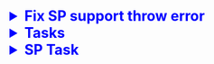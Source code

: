 <details style="font-size: 15px;">
<summary style="font-size: 25px; font-weight: 700; color: blue">
    Fix SP support throw error
</summary>

| Is Fixed | Done? | Should delete  | Name (+Last time update?)                    |Link Message
|----------|-------|----------------|--------------------------|-------------------
| [ ]      | [ ]   |   [ ]          |LayDanhSachThiTracNghiem | example link
| [ ]      | [X]   |   [ ]          | SP_CapNhatBaiThi         
| [ ]      | [X]   |   [ ]          | ChamDiemBaiThi           
| [ ]      | [X]   |   [ ]          | ChuyenKhoa               
| [ ]      | [X]   |   [ ]          | ChuyenLop
| [ ]      | [X]   |   [ ]          | DangKyThi
| [ ]      | [X]   |   [ ]          | DangNhapGiangVien
| [ ]      | [X]   |   [ ]          | DangNhapSinhVien
| [ ]      | [X]   |   [ ]          | DanhSachCacMonThi
| [ ]      | [X]   |   [ ]          | DanhSachDangKyThi
| [ ]      | [ ]   |   [X]          | DanhSachLop
| [ ]      | [X]   |   [ ]          | DanhSachMonCoDiem
| [ ]      | [ ]   |   [X]          | DanhSachSinhVien
| [ ]      | [X]   |   [ ]          | DeThi
| [ ]      | [X]   |   [ ]          | InBangDiem
| [ ]      | [X]   |   [ ]          | KiemTraBoDeTonTai
| [ ]      | [X]   |   [ ]          | KiemTraDangKyThi
| [ ]      | [X]   |   [ ]          | KiemTraGiaoVienTonTai
| [ ]      | [X]   |   [ ]          | KiemTraKhoaTonTai
| [ ]      | [X]   |   [ ]          | KiemTraLopTonTai
| [ ]      | [X]   |   [ ]          | KiemTraMonHocTonTai
| [ ]      | [X]   |   [ ]          | KiemTraSoLuongCau
| [ ]      | [ ]   |   [X]          | KiemTraSoLuongCauCungBac
| [ ]      | [X]   |   [ ]          | KiemTraTrangThaiThi
| [ ]      | [X]   |   [ ]          | KiemTraXoaGVDK
| [ ]      | [X]   |   [ ]          | KTSinhVienTonTai
| [ ]      | [X]   |   [ ]          | LayThoiGianThi
| [ ]      | [ ]   |   [ ]          | Login[?]
| [ ]      | [X]   |   [ ]          | TaoLogin
| [ ]      | [X]   |   [ ]          | TaoBaiThi
| [ ]      | [X]   |   [ ]          | ThiSinhXemKetQua
| [ ]      | [X]   |   [ ]          | TimKiemBoDe
| [ ]      | [X]   |   [ ]          | TimKiemGiaoVien
| [ ]      | [X]   |   [ ]          | TimKiemLop
| [ ]      | [X]   |   [ ]          | TimKiemMonHoc
| [ ]      | [ ]   |   [ ]          | TimKiemSinhVien
| [ ]      | [X]   |   [ ]          | XemKetQua
| [ ]      | [X]   |   [ ]          | XOA_LOGIN
| [ ]      | [X]   |   [ ]          | XoaKhoa
| [ ]      | [X]   |   [ ]          | XoaLop

</details>


<details style="font-size: 15px;">
<summary style="font-size: 25px; font-weight: 700; color: blue">
    Tasks
</summary>

- [x] Khởi tạo dự án
- [x] Kết nối database, thử kết nối và lấy data
- [x] Tạo phần đăng nhập
- [x] Import bean
- [x] Thêm form mức đổ dữ liệu giáo viên, sinh viên, môn học, khoa-lớp 
    (sinh viên, môn học hoàn thiện nhất có lọc theo lớp, khoa)
- [x] Chỉnh các connection thành global
- [ ] Login: chỉnh role thành check box
- [x] Login: chỉnh danh sách phân mảnh lấy bằng cách dùng SP
- [X] Form môn học: 
  - [X] thêm
  - [X] xóa
  - [X] sửa
  - [X] phục hồi
  - [X] reload?
- [X] Form khoa, lớp
  - [X] Show song song 2 form
  - [X] Khoa
    - [X] Thêm
    - [X] Xóa
    - [X] Sửa
    - [X] Phục hồi
    - [X] Reload?
  - [X] Lớp
    - [X] Thêm
    - [X] Xóa
    - [X] Sửa
    - [X] Phục hồi
    - [X] Reload?
- [X] Form sinh viên (của lớp)
  - [X] Thêm
  - [X] Xóa
  - [X] Sửa
  - [X] Phục hồi
  - [X] reload
- [x] Form (subform) giảng viên (của khoa)
  - [x] Thêm
  - [x] Xóa
  - [x] Sửa
  - [x] Phục hồi
  - [x] reload
- [X] Nhập đề (Giảng viên only), giảng viên chỉ thấy và sửa câu hỏi của mình (bảng BoDe)
  - [x] Thêm
  - [X] Xóa
  - [X] Sửa
  - [X] Phục hồi
  - [X] reload
- [X] Chuẩn bị thi
  - [X] Nhân viên nhập tên lớp, môn sẽ thi, trình độ, lần thi, số câu thi, ngày thì, thời gian thi(phút), ghi vào GiangVien_DangKy
  - [ ] Khi đăng ký thi cần kiểm tra ràng buộc
- [X] Thi
  - [x] Phần thông tin thí sinh: Mã lớp, tên lớp, họ tên
  - [x] Phần bài thi: 
    - [x] Môn thi, ngày thi, số lần thi
    - [x] Lọc ra số câu thi, thời gian thi, trình độ(giáo viên đăng ký)
    - [x] Khi nhấn "bắt đầu thi", lọc các câu từ bước 2 phía trên (ngẫu nhiên, không trùng), sau đó tiến hành cho thí sinh thi ***(giao tác)***
  - [x] Tiêu chí đề thi:
    - [x] Ngẫu nhiên, không trùng nhau
    - [x] Lấy theo trình độ A, B hay C
    - [x] Ưu tiên lấy các câu trình độ cao, nếu thiếu thì lấy ở trình độ thấp hơn
    - [x] Số câu trình độ cao **bắt buộc lớn hơn 70%**, nếu thiếu có thể lấy ở cơ sở khác
    - [x] Ưu tiên lấy ở cơ sở mà lớp đố học
    - [x] Điểm cao nhât là 10, số điểm mỗi câu là như nhau (trung bình cộng go brr)
    - [x] Cho user chọn câu đã thi ở lần thi trước
    - [x] Hết thời gian quy định => buộc kết thúc bài thi
    - [X] Thông báo điểm cho sinh viên và lưu vào BangDiem
- [X] Xem kết quả
  - [X] In ra số câu đã thi dựa trên các thông tin Mã sinh viên, môn học, lần thi
  - [X] Kết xuất bắt buộc
  ![alt text](.github/src/imgs/image.png)
- [X] Bảng điểm môn học
  - [X] Giáo viên chọn tên lớp, tên môn học, lần thi: chương trình in ra bảng điểm hết môn của lớp đã chọn
  - [X] Mẫu bảng: (Stt,) MASV, HO, TEN, DIEM, ĐIỂM CHỮ
- [x] Báo cáo DANH SÁCH ĐĂNG KÝ THI TRẮC NGHIỆM CƠ SỞ X
  - [x] Xem danh sách đăng ký thi trắc nghiệm của cả 2 cơ sở @tungay đến @denngay; In theo từng cơ sở, in theo thứ tự tăng dần của ngày đăng ký ***(xử lý job)***
  - [x] Mẫu: 
  ![alt text](.github/src/imgs/image2.png)

</details>

<details style="font-size: 15px;">
<summary style="font-size: 25px; font-weight: 700; color: blue">
    SP Task
</summary>

- [x] Xem, thêm, xóa, sửa(, phục hồi, reload) môn học
- [x] Xem, thêm, xóa, sửa(, phục hồi, reload) khoa
- [x] Xem, thêm, xóa, sửa(, phục hồi, reload) lớp
- [x] Xem, thêm, xóa, sửa(, phục hồi, reload) sinh viên
- [x] Xem, thêm, xóa, sửa(, phục hồi, reload) giáo viên
- [x] Xem, thêm, xóa, sửa(, phục hồi, reload) đề thi (câu hỏi)
- [x] Xem, thêm, xóa, sửa(, phục hồi, reload) GiangVien_DangKy; khi thêm, sửa cần kiểm tra ràng buộc
- [x] Xem thông tin thí sinh dự thi
- [x] ***Lọc danh sách câu hỏi phù hợp với thí sinh tham gia dự thi***
- [x] ***Chọn câu hỏi từ danh sách đã lọc để tạo đề thi***
- [X] Tạo / sửa bảng tạm (local) lưu kết quả thi của sinh viên (theo 2 cách, mỗi 1 khoảng thời gian khi thi, hoặc ngay khi thí sinh chọn/đổi đáp án của 1 câu hỏi)
- [X] Lưu kết quả cuối cùng vào BangDiem
- [X] Show kết quả bài thi, output: STT, Câu số (trong đề), Nội dung, Các chọn lựa, đáp án (lựa chọn sính xác), Đã chọn (đáp án thí sinh chọn)
- [X] Bảng điểm môn học của lớp, output: (Stt,) MASV, HO, TEN, DIEM, ĐIỂM CHỮ
- [X] Báo cáo danh sách đăng ký thi
</details>

